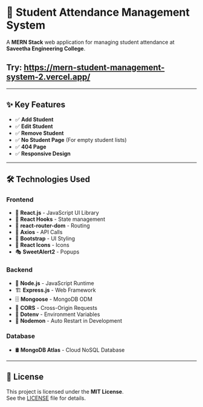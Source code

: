 # 📘 Student Attendance Management System

A **MERN Stack** web application for managing student attendance at **Saveetha Engineering College**.
## Try: https://mern-student-management-system-2.vercel.app/

---

## ✨ Key Features
- ✅ **Add Student**
- ✅ **Edit Student**
- ✅ **Remove Student**
- ✅ **No Student Page** (For empty student lists)
- ✅ **404 Page**
- ✅ **Responsive Design**

---

## 🛠️ Technologies Used

### **Frontend**
- 🚀 **React.js** - JavaScript UI Library
- 🎯 **React Hooks** - State management
- 🔗 **react-router-dom** - Routing
- 🔄 **Axios** - API Calls
- 🎨 **Bootstrap** - UI Styling
- 🔘 **React Icons** - Icons
- 🎭 **SweetAlert2** - Popups

### **Backend**
- 🚀 **Node.js** - JavaScript Runtime
- 🏗 **Express.js** - Web Framework
- 🗄 **Mongoose** - MongoDB ODM
- 🔄 **CORS** - Cross-Origin Requests
- 🔐 **Dotenv** - Environment Variables
- 🚀 **Nodemon** - Auto Restart in Development

### **Database**
- 🛢 **MongoDB Atlas** - Cloud NoSQL Database

---

## 📝 License
This project is licensed under the **MIT License**.  
See the [LICENSE](LICENSE) file for details.
